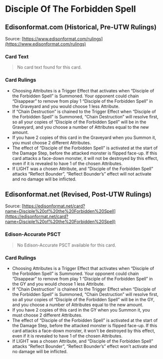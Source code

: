 # Disciple Of The Forbidden Spell

## Edisonformat.com (Historical, Pre-UTW Rulings)

Source: [https://www.edisonformat.com/rulings](https://www.edisonformat.com/rulings)

### Card Text

> No card text found for this card.

### Card Rulings

*   Choosing Attributes is a Trigger Effect that activates when “Disciple of the Forbidden Spell” is Summoned. Your opponent could chain “Disappear” to remove from play 1 “Disciple of the Forbidden Spell” in the Graveyard and you would choose 1 less Attribute.
*   If “Chain Destruction” is chained to the Trigger Effect when “Disciple of the Forbidden Spell” is Summoned, “Chain Destruction” will resolve first, so all your copies of “Disciple of the Forbidden Spell” will be in the Graveyard, and you choose a number of Attributes equal to the new amount.
*   If you have 2 copies of this card in the Graveyard when you Summon it, you must choose 2 different Attributes.
*   The effect of “Disciple of the Forbidden Spell” is activated at the start of the Damage Step, before the attacked monster is flipped face-up. If this card attacks a face-down monster, it will not be destroyed by this effect, even if it is revealed to have 1 of the chosen Attributes.
*   If LIGHT was a chosen Attribute, and “Disciple of the Forbidden Spell” attacks “Reflect Bounder”, “Reflect Bounder’s” effect will not activate and no damage will be inflicted.

## Edisonformat.net (Revised, Post-UTW Rulings)

Source: [https://edisonformat.net/card?name=Disciple%20of%20the%20Forbidden%20Spell](https://edisonformat.net/card?name=Disciple%20of%20the%20Forbidden%20Spell)

### Edison-Accurate PSCT

> No Edison-Accurate PSCT available for this card.

### Card Rulings

*   Choosing Attributes is a Trigger Effect that activates when “Disciple of the Forbidden Spell” is Summoned. Your opponent could chain “Disappear” to remove from play 1 “Disciple of the Forbidden Spell” in the GY and you would choose 1 less Attribute.
*   If “Chain Destruction” is chained to the Trigger Effect when “Disciple of the Forbidden Spell” is Summoned, “Chain Destruction” will resolve first, so all your copies of “Disciple of the Forbidden Spell” will be in the GY, and you choose a number of Attributes equal to the new amount.
*   If you have 2 copies of this card in the GY when you Summon it, you must choose 2 different Attributes.
*   The effect of “Disciple of the Forbidden Spell” is activated at the start of the Damage Step, before the attacked monster is flipped face-up. If this card attacks a face-down monster, it won't be destroyed by this effect, even if it is revealed to have 1 of the chosen Attributes.
*   If LIGHT was a chosen Attribute, and “Disciple of the Forbidden Spell” attacks “Reflect Bounder”, “Reflect Bounder’s” effect won't activate and no damage will be inflicted.
            